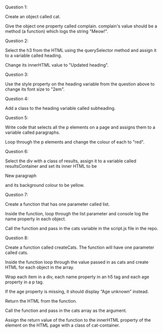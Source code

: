 
Question 1:

Create an object called cat.

Give the object one property called complain. complain's value should be a method (a function) which logs the string "Meow!".

Question 2:

Select the h3 from the HTML using the querySelector method and assign it to a variable called heading.

Change its innerHTML value to "Updated heading".

Question 3:

Use the style property on the heading variable from the question above to change its font size to "2em".

Question 4:

Add a class to the heading variable called subheading.

Question 5:

Write code that selects all the p elements on a page and assigns them to a variable called paragraphs.

Loop through the p elements and change the colour of each to "red".

Question 6:

Select the div with a class of results, assign it to a variable called resultsContainer and set its inner HTML to be <p>New paragraph</p> and its background colour to be yellow.

Question 7:

Create a function that has one parameter called list.

Inside the function, loop through the list parameter and console log the name property in each object.

Call the function and pass in the cats variable in the script.js file in the repo.

Question 8:

Create a function called createCats. The function will have one parameter called cats.

Inside the function loop through the value passed in as cats and create HTML for each object in the array.

Wrap each item in a div, each name property in an h5 tag and each age property in a p tag.

If the age property is missing, it should display “Age unknown” instead.

Return the HTML from the function.

Call the function and pass in the cats array as the argument.

Assign the return value of the function to the innerHTML property of the element on the HTML page with a class of cat-container.
